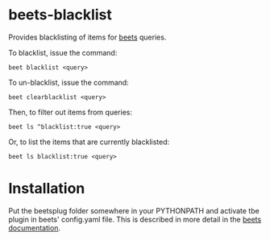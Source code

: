 # beets-blacklist

Provides blacklisting of items for
[beets](https://github.com/sampsyo/beets) queries.

To blacklist, issue the command:

```
beet blacklist <query>
```

To un-blacklist, issue the command:

```
beet clearblacklist <query>
```

Then, to filter out items from queries:

```
beet ls ^blacklist:true <query>
```

Or, to list the items that are currently blacklisted:

```
beet ls blacklist:true <query>
```

# Installation

Put the beetsplug folder somewhere in your PYTHONPATH and activate tbe plugin
in beets' config.yaml file. This is described in more detail in the [beets
documentation](http://beets.readthedocs.org/en/latest/index.html).